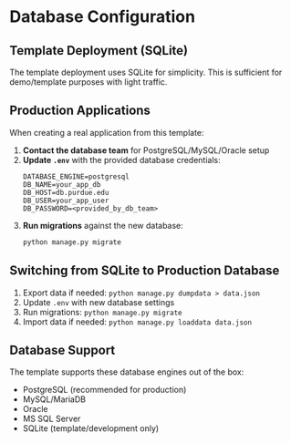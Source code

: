 # Database Configuration

## Template Deployment (SQLite)
The template deployment uses SQLite for simplicity. This is sufficient for demo/template purposes with light traffic.

## Production Applications
When creating a real application from this template:

1. **Contact the database team** for PostgreSQL/MySQL/Oracle setup
2. **Update `.env`** with the provided database credentials:
   ```
   DATABASE_ENGINE=postgresql
   DB_NAME=your_app_db
   DB_HOST=db.purdue.edu
   DB_USER=your_app_user
   DB_PASSWORD=<provided_by_db_team>
   ```
3. **Run migrations** against the new database:
   ```bash
   python manage.py migrate
   ```

## Switching from SQLite to Production Database
1. Export data if needed: `python manage.py dumpdata > data.json`
2. Update `.env` with new database settings
3. Run migrations: `python manage.py migrate`
4. Import data if needed: `python manage.py loaddata data.json`

## Database Support
The template supports these database engines out of the box:
- PostgreSQL (recommended for production)
- MySQL/MariaDB
- Oracle
- MS SQL Server
- SQLite (template/development only)
